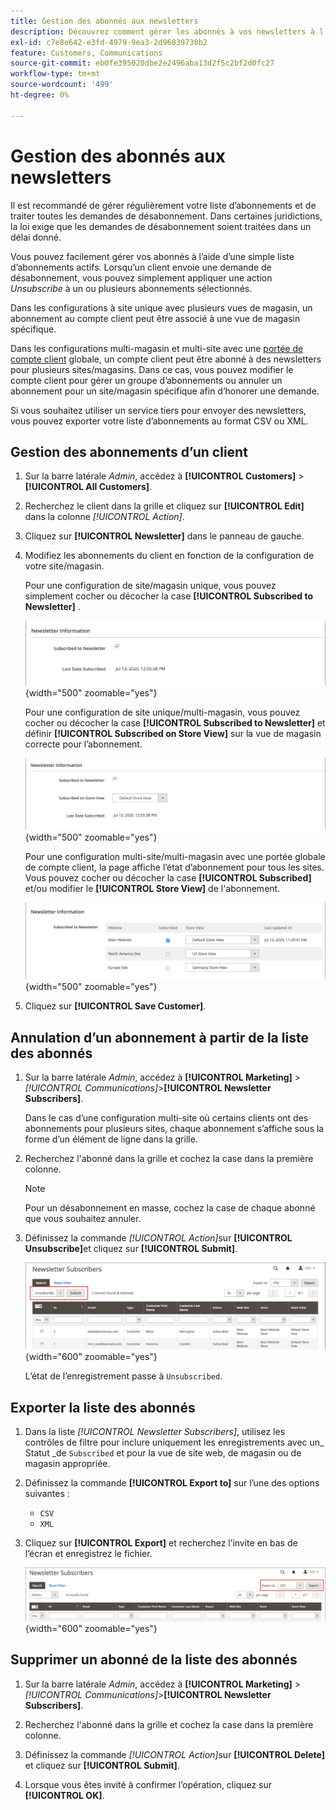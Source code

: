 ```yaml
---
title: Gestion des abonnés aux newsletters
description: Découvrez comment gérer les abonnés à vos newsletters à l’aide d’une simple liste d’abonnements actifs.
exl-id: c7e8e642-e3fd-4979-9ea3-2d96839730b2
feature: Customers, Communications
source-git-commit: eb0fe395020dbe2e2496aba13d2f5c2bf2d0fc27
workflow-type: tm+mt
source-wordcount: '499'
ht-degree: 0%

---
```


# Gestion des abonnés aux newsletters

Il est recommandé de gérer régulièrement votre liste d’abonnements et de traiter toutes les demandes de désabonnement. Dans certaines juridictions, la loi exige que les demandes de désabonnement soient traitées dans un délai donné.

Vous pouvez facilement gérer vos abonnés à l’aide d’une simple liste d’abonnements actifs. Lorsqu’un client envoie une demande de désabonnement, vous pouvez simplement appliquer une action _Unsubscribe_ à un ou plusieurs abonnements sélectionnés.

Dans les configurations à site unique avec plusieurs vues de magasin, un abonnement au compte client peut être associé à une vue de magasin spécifique.

Dans les configurations multi-magasin et multi-site avec une [portée de compte client](../customers/customer-account-scope.md) globale, un compte client peut être abonné à des newsletters pour plusieurs sites/magasins. Dans ce cas, vous pouvez modifier le compte client pour gérer un groupe d’abonnements ou annuler un abonnement pour un site/magasin spécifique afin d’honorer une demande.

Si vous souhaitez utiliser un service tiers pour envoyer des newsletters, vous pouvez exporter votre liste d’abonnements au format CSV ou XML.

## Gestion des abonnements d’un client

1. Sur la barre latérale _Admin_, accédez à **[!UICONTROL Customers]** > **[!UICONTROL All Customers]**.

1. Recherchez le client dans la grille et cliquez sur **[!UICONTROL Edit]** dans la colonne _[!UICONTROL Action]_.

1. Cliquez sur **[!UICONTROL Newsletter]** dans le panneau de gauche.

1. Modifiez les abonnements du client en fonction de la configuration de votre site/magasin.

   Pour une configuration de site/magasin unique, vous pouvez simplement cocher ou décocher la case **[!UICONTROL Subscribed to Newsletter]** .

   ![ Case à cocher abonnement à la newsletter pour un seul magasin ](./assets/newsletter-customer-single-store.png){width="500" zoomable="yes"}

   Pour une configuration de site unique/multi-magasin, vous pouvez cocher ou décocher la case **[!UICONTROL Subscribed to Newsletter]** et définir **[!UICONTROL Subscribed on Store View]** sur la vue de magasin correcte pour l’abonnement.

   ![Case à cocher d’abonnement à la newsletter multi-magasin et sélecteur de vue de magasin](./assets/newsletter-customer-multi-store.png){width="500" zoomable="yes"}

   Pour une configuration multi-site/multi-magasin avec une portée globale de compte client, la page affiche l’état d’abonnement pour tous les sites. Vous pouvez cocher ou décocher la case **[!UICONTROL Subscribed]** et/ou modifier le **[!UICONTROL Store View]** de l&#39;abonnement.

   ![Cases à cocher d’abonnement à la newsletter client multi-site et sélecteurs de vue de magasin](./assets/newsletter-customer-multi-site.png){width="500" zoomable="yes"}

1. Cliquez sur **[!UICONTROL Save Customer]**.

## Annulation d’un abonnement à partir de la liste des abonnés

1. Sur la barre latérale _Admin_, accédez à **[!UICONTROL Marketing]** > _[!UICONTROL Communications]_>**[!UICONTROL Newsletter Subscribers]**.

   Dans le cas d’une configuration multi-site où certains clients ont des abonnements pour plusieurs sites, chaque abonnement s’affiche sous la forme d’un élément de ligne dans la grille.

1. Recherchez l&#39;abonné dans la grille et cochez la case dans la première colonne.

   >[!NOTE]
   >
   >Pour un désabonnement en masse, cochez la case de chaque abonné que vous souhaitez annuler.

1. Définissez la commande _[!UICONTROL Action]_&#x200B;sur **[!UICONTROL Unsubscribe]**&#x200B;et cliquez sur **[!UICONTROL Submit]**.

   ![Désabonner la newsletter](./assets/newsletter-unsubscribe.png){width="600" zoomable="yes"}

   L’état de l’enregistrement passe à `Unsubscribed`.

## Exporter la liste des abonnés

1. Dans la liste _[!UICONTROL Newsletter Subscribers]_, utilisez les contrôles de filtre pour inclure uniquement les enregistrements avec un_ Statut _de `Subscribed` et pour la vue de site web, de magasin ou de magasin appropriée.

1. Définissez la commande **[!UICONTROL Export to]** sur l’une des options suivantes :

   - `CSV`
   - `XML`

1. Cliquez sur **[!UICONTROL Export]** et recherchez l’invite en bas de l’écran et enregistrez le fichier.

   ![Exporter les abonnés à la newsletter](./assets/newsletter-subscribers-export.png){width="600" zoomable="yes"}

## Supprimer un abonné de la liste des abonnés

1. Sur la barre latérale _Admin_, accédez à **[!UICONTROL Marketing]** > _[!UICONTROL Communications]_>**[!UICONTROL Newsletter Subscribers]**.

1. Recherchez l&#39;abonné dans la grille et cochez la case dans la première colonne.

1. Définissez la commande _[!UICONTROL Action]_&#x200B;sur **[!UICONTROL Delete]**&#x200B;et cliquez sur **[!UICONTROL Submit]**.

1. Lorsque vous êtes invité à confirmer l’opération, cliquez sur **[!UICONTROL OK]**.
